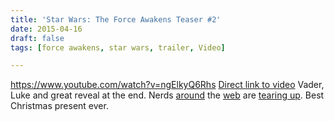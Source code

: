 ```yaml
---
title: 'Star Wars: The Force Awakens Teaser #2'
date: 2015-04-16
draft: false
tags: [force awakens, star wars, trailer, Video]

---
```


https://www.youtube.com/watch?v=ngElkyQ6Rhs [Direct link to video](https://www.youtube.com/watch?v=ngElkyQ6Rhs) Vader, Luke and great reveal at the end. Nerds [around](https://twitter.com/hotdogsladies/status/588769198819663873) the [web](https://twitter.com/Moltz/status/588768393118883840) are [tearing up](https://twitter.com/siracusa/status/588767502559240193). Best Christmas present ever.